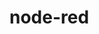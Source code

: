 <!-- generated by markdown-notes-tree -->

# node-red

<!-- optional markdown-notes-tree directory description starts here -->

<!-- optional markdown-notes-tree directory description ends here -->


